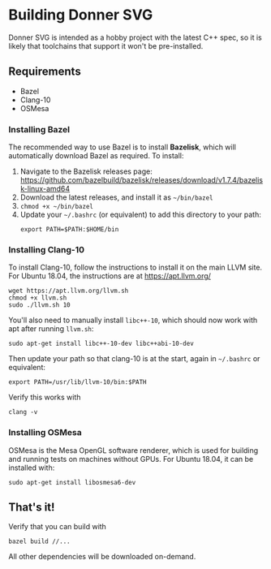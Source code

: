 # Building Donner SVG

Donner SVG is intended as a hobby project with the latest C++ spec, so it is likely that toolchains that support it won't be pre-installed.

## Requirements

* Bazel
* Clang-10
* OSMesa

### Installing Bazel

The recommended way to use Bazel is to install **Bazelisk**, which will automatically download Bazel as required. To install:

1. Navigate to the Bazelisk releases page: https://github.com/bazelbuild/bazelisk/releases/download/v1.7.4/bazelisk-linux-amd64
2. Download the latest releases, and install it as `~/bin/bazel`
3. `chmod +x ~/bin/bazel`
4. Update your `~/.bashrc` (or equivalent) to add this directory to your path:
   ```
   export PATH=$PATH:$HOME/bin
   ```

### Installing Clang-10

To install Clang-10, follow the instructions to install it on the main LLVM site. For Ubuntu 18.04, the instructions are at https://apt.llvm.org/

```
wget https://apt.llvm.org/llvm.sh
chmod +x llvm.sh
sudo ./llvm.sh 10
```

You'll also need to manually install `libc++-10`, which should now work with apt after running `llvm.sh`:

```
sudo apt-get install libc++-10-dev libc++abi-10-dev
```

Then update your path so that clang-10 is at the start, again in `~/.bashrc` or equivalent:

```
export PATH=/usr/lib/llvm-10/bin:$PATH
```

Verify this works with

```
clang -v
```

### Installing OSMesa

OSMesa is the Mesa OpenGL software renderer, which is used for building and running tests on machines without GPUs. For Ubuntu 18.04, it can be installed with:

```
sudo apt-get install libosmesa6-dev
```

## That's it!

Verify that you can build with

```
bazel build //...
```

All other dependencies will be downloaded on-demand.
